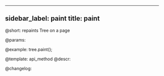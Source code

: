 
---
sidebar_label: paint
title: paint
---          

@short: repaints Tree on a page


@params:




@example:
tree.paint();


@template: api_method
@descr:





@changelog:


